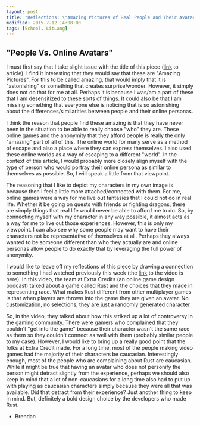 ```yaml
---
layout: post
title: "Reflections: \"Amazing Pictures of Real People and Their Avatars\""
modified: 2015-7-12 14:08:00
tags: [School, LitLang]
---
```


## "People Vs. Online Avatars"
I must first say that I take slight issue with the title of this piece ([link](http://businessinsider.com/real-people-vs-avatars-2011-12?op=1) to article). I find it interesting that they would say that these are "Amazing Pictures". For this to be called amazing, that would imply that it is "astonishing" or something that creates surprise/wonder. However, it simply does not do that for me at all. Perhaps it is because I was/am a part of these that I am desensitized to these sorts of things. It could also be that I am missing something that everyone else is noticing that is so astonishing about the differences/similarities between people and their online personas.

I think the reason that people find these amazing is that they have never been in the situation to be able to really choose "who" they are. These online games and the anonymity that they afford people is really the only "amazing" part of all of this. The online world for many serve as a method of escape and also a place where they can express themselves. I also used these online worlds as a way of escaping to a different "world". In the context of this article, I would probably more closely align myself with the type of person who would portray their online persona as similar to themselves as possible. So, I will speak a little from that viewpoint.

The reasoning that I like to depict my characters in my own image is because then I feel a little more attached/connected with them. For me, online games were a way for me live out fantasies that I could not do in real life. Whether it be going on quests with friends or fighting dragons, there are simply things that real life would never be able to afford me to do. So, by connecting myself with my character in any way possible, it almost acts as a way for me to live out those experiences. However, this is only my viewpoint. I can also see why some people may want to have their characters not be representative of themselves at all. Perhaps they always wanted to be someone different than who they actually are and online personas allow people to do exactly that by leveraging the full power of anonymity.

I would like to leave off my reflections of this piece by drawing a connection to something I had watched previously this week (the [link](https://www.youtube.com/watch?v=eh1zfdUTqBY) to the video is here). In this video, the team at Extra Credits (an online game design podcast) talked about a game called Rust and the choices that they made in representing race. What makes Rust different from other multiplayer games is that when players are thrown into the game they are given an avatar. No customization, no selections, they are just a randomly generated character. 

So, in the video, they talked about how this striked up a lot of controversy in the gaming community. There were gamers who complained that they couldn't "get into the game" because their character wasn't the same race as them so they couldn't connect as well with them (probably similar people to my case). However, I would like to bring up a really good point that the folks at Extra Credit made. For a long time, most of the people making video games had the majority of their characters be caucasian. Interestingly enough, most of the people who are complaining about Rust are caucasian. While it might be true that having an avatar who does not personify the person might detract slightly from the experience, perhaps we should also keep in mind that a lot of non-caucasians for a long time also had to put up with playing as caucasian characters simply because they were all that was available. Did that detract from their experience? Just another thing to keep in mind. But, definitely a bold design choice by the developers who made Rust.

- Brendan
